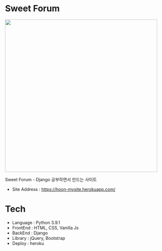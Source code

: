<h1>Sweet Forum</h1>
<img src ="https://user-images.githubusercontent.com/5029567/119019218-ecfc5880-b9d7-11eb-8acc-6ad2d985ba6b.png" width = "500"/>
<p>Sweet Forum - Django 공부하면서 만드는 사이트</p>
<ul><li>Site Address : <a href = "https://hoon-mysite.herokuapp.com/">https://hoon-mysite.herokuapp.com/</a></li></ul>

<h1>Tech</h1>
<ul>
<li>Language : Python 3.9.1</li>
<li>FrontEnd : HTML, CSS, Vanilla Js</li>
<li>BackEnd : Django</li>
<li>Library : jQuery, Bootstrap</li>
<li>Deploy : heroku</li>
</ul>
<br/>
